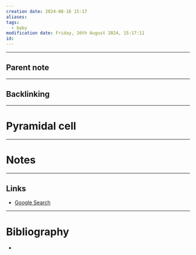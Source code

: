 ```yaml
---
creation date: 2024-08-16 15:17
aliases: 
tags:
  - baby
modification date: Friday, 16th August 2024, 15:17:11
id:
---
```

---

## Parent note
---
## Backlinking


---
# Pyramidal cell


---
# Notes


---
## Links
- [Google Search](https://www.google.com/search?q=Pyramidal+cell)

---
# Bibliography
+ 